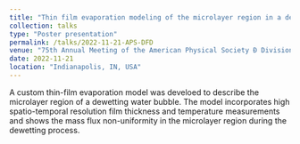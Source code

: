 ```yaml
---
title: "Thin film evaporation modeling of the microlayer region in a dewetting water bubble"
collection: talks
type: "Poster presentation"
permalink: /talks/2022-11-21-APS-DFD
venue: "75th Annual Meeting of the American Physical Society Ð Division of Fluid Dynamics (APS DFD)"
date: 2022-11-21
location: "Indianapolis, IN, USA"
---
```


A custom thin-film evaporation model was develoed to describe the microlayer region of a dewetting water bubble. The model incorporates high spatio-temporal resolution film thickness and temperature measurements and shows the mass flux non-uniformity in the microlayer region during the dewetting process.  
